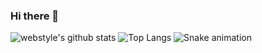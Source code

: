 ### Hi there 👋
<!--
**Farrukh-Maruf/Farrukh-Maruf** is a ✨ _special_ ✨ repository because its `README.md` (this file) appears on your GitHub profile.
Here are some ideas to get you started:
- 🔭 I’m currently working on ...
- 🌱 I’m currently learning ...
- 👯 I’m looking to collaborate on ...
- 🤔 I’m looking for help with ...
- 💬 Ask me about ...
- 📫 How to reach me: ...
- 😄 Pronouns: ...
- ⚡ Fun fact: ...
-->

![webstyle's github stats](https://github-readme-stats.vercel.app/api?username=farhod3787&show_icons=true&theme=tokyonight)
![Top Langs](https://github-readme-stats.vercel.app/api/top-langs/?username=farhod3787&layout=compact)
![Snake animation](https://github.com/mirsaid-mirzohidov/mirsaid-mirzohidov/blob/output/github-contribution-grid-snake.svg)
